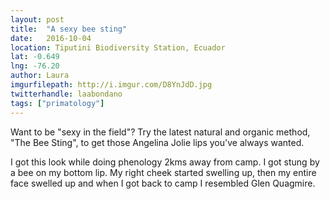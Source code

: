 ```yaml
---
layout: post
title:  "A sexy bee sting"
date:   2016-10-04
location: Tiputini Biodiversity Station, Ecuador
lat: -0.649
lng: -76.20
author: Laura
imgurfilepath: http://i.imgur.com/D8YnJdD.jpg
twitterhandle: laabondano
tags: ["primatology"]
---
```


Want to be "sexy in the field"? Try the latest natural and organic method, "The Bee Sting", to get those Angelina Jolie lips you've always wanted.

I got this look while doing phenology 2kms away from camp. I got stung by a bee on my bottom lip. My right cheek started swelling up, then my entire face swelled up and when I got back to camp I resembled Glen Quagmire.